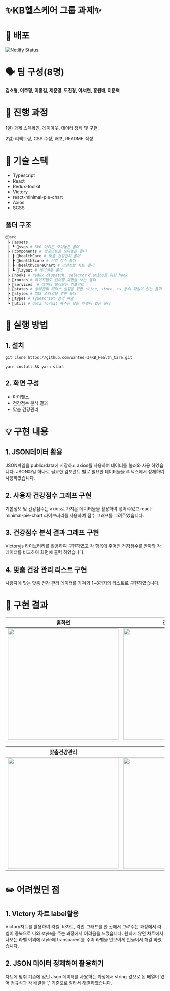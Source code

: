 # ✨KB헬스케어 그룹 과제✨


# 🚀 배포

[![Netlify Status](https://api.netlify.com/api/v1/badges/8c963488-351b-41d4-9152-60535ac564b2/deploy-status)](https://kbhealth.netlify.app/)


# 🗣 팀 구성(8명)

__김소형, 이주형, 이종길, 제준영, 도진경, 이서현, 홍원배, 이준혁__

# 📝 진행 과정

1일) 과제 스펙확인, 레이아웃, 데이터 정제 및 구현

2일) 리팩토링, CSS 수정, 배포, README 작성


# 🔧 기술 스택

- Typescript
- React
- Redux-toolkit
- Victory
- react-minimal-pie-chart
- Axios
- SCSS

## 폴더 구조


```sh
📦src
 ┣ 📂assets
 ┃ ┗ 📂svgs # SVG 아이콘 모아놓은 폴더
 ┣ 📂components # 컴포넌트를 모아놓은 폴더
 ┃ ┣ 📂healthCare # 맞춤 건강관리 폴더
 ┃ ┣ 📂healthScore # 건강 점수 폴더
 ┃ ┣ 📂healthScoreChart # 건강정보 차트 폴더
 ┃ ┗ 📂layout # 레이아웃 폴더
 ┣ 📂hooks # redux dispatch, selector와 axios를 위한 hook
 ┣ 📂routes # 페이지별로 렌더링 화면을 보는 폴더
 ┣ 📂services  # 데이터 불러오는 컴포넌트
 ┣ 📂states # 상태관리 리덕스 설정을 위한 slice, store, ts 등의 파일이 있는 폴더
 ┣ 📂styles # CSS 스타일을 위한 폴더
 ┣ 📂types # Typescript 정의 파일
 ┗ 📂utils # data format 해주는 유틸 파일이 있는 폴더

```

# 📌 실행 방법

## 1. 설치
```
git clone https://github.com/wanted-3/KB_Health_Care.git
```
```
yarn install && yarn start
``` 

## 2. 화면 구성
  - 마이헬스
  - 건강점수 분석 결과
  - 맞춤 건강관리
  

# 💡 구현 내용

## 1. JSON데이터 활용
JSON파일을 public/data에 저장하고 axios를 사용하여 데이터를 불러와 사용 하였습니다. 
JSON파일 하나로 필요한 컴포넌트 별로 필요한 데이터들을 리덕스에서 정제하여 사용하였습니다.

## 2. 사용자 건강점수 그래프 구현
기본정보 및 건강점수는 axios로 가져온 데이터들을 활용하여 넣어주었고
react-minimal-pie-chart 라이브러리를 사용하여 점수 그래프를 그려주었습니다.

## 3. 건강점수 분석 결과 그래프 구현
Victoryjs 라이브러리를 활용하여 구현하였고
각 항목에 주어진 건강점수를 받아와 각 데이터를 비교하여 화면에 출력 하였습니다. 

## 4. 맞춤 건강 관리 리스트 구현
사용자에 맞는 맞춤 건강 관리 데이터를 가져와 1~8까지의 리스트로 구현하였습니다.



# 📸 구현 결과

|홈화면|건강관리그래프|
|:---:|:---:|
|<img src="https://user-images.githubusercontent.com/91236732/171620438-6f2a7265-e846-4fbe-9bbe-31e2edfb5d84.png" width="350"/>|<img src="https://user-images.githubusercontent.com/91236732/171620446-d291c993-eed5-4314-ac24-4322c39ff7e9.png" width="350"/>|

|맞춤건강관리| 화면구성|
|:---:|:---:|
<img src="https://user-images.githubusercontent.com/91236732/171620448-7e1d9833-68a1-4523-b0f0-344433bb1a02.png" width="350"/>|<img src="https://user-images.githubusercontent.com/91236732/171621840-9b7c3616-1600-4733-956c-520fbf49fee2.gif" width="350"/>|


#  ✏️ 어려웠던 점

## 1. Victory 차트 label활용

Victory차트를 활용하여 라벨, 바차트, 라인 그래프를 한 곳에서 그려주는 과정에서 라벨이 중복으로 나와 style을 주는 과정에서 어려움을 느꼈습니다. 원하지 않던 차트에서 나오는 라벨 이외에 style에 transparent를 주어 라벨을 안보이게 만들어서 해결 하였습니다.

## 2. JSON 데이터 정제하여 활용하기

차트에 맞춰 기존에 있던 Json 데이터를 사용하는 과정에서 string 값으로 된 배열이 있어 정규식과 각 배열을 ',' 기준으로 잘라서 해결하였습니다. 
